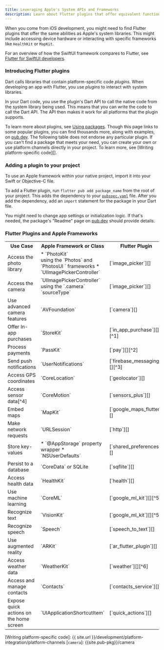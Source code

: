 ```yaml
---
title: Leveraging Apple's System APIs and Frameworks
description: Learn about Flutter plugins that offer equivalent functionalities to Apple's frameworks
---
```


When you come from iOS development, you might need to find
Flutter plugins that offer the same abilities as Apple's system
libraries. This might include accessing device hardware or interacting
with specific frameworks like `HealthKit` or `MapKit`.

For an overview of how the SwiftUI framework compares to Flutter,
see [Flutter for SwiftUI developers][].

### Introducing Flutter plugins
Dart calls libraries that contain platform-specific code _plugins_.
When developing an app with Flutter, you use _plugins_ to interact
with system libraries.

In your Dart code, you use the plugin's Dart API to call the native
code from the system library being used. This means that you can write
the code to call the Dart API. The API then makes it work for all
platforms that the plugin supports.

To learn more about plugins, see [Using packages][].
Though this page links to some popular plugins,
you can find thousands more, along with examples,
on [pub.dev][]. The following table does not endorse any particular plugin.
If you can't find a package that meets your need,
you can create your own or use platform channels directly in your project.
To learn more, see [Writing platform-specific code][].

### Adding a plugin to your project
To use an Apple framework within your native project,
import it into your Swift or Objective-C file.

To add a Flutter plugin, run `flutter pub add package_name`
from the root of your project.
This adds the dependency to your [`pubspec.yaml`][] file.
After you add the dependency, add an `import` statement for the package
in your Dart file.

You might need to change app settings or initialization logic.
If that's needed, the package's "Readme" page on [pub.dev][]
should provide details.

### Flutter Plugins and Apple Frameworks

<table class="table table-striped nowrap">
<tr>
<th markdown="1">
Use Case
</th>
<th markdown="1">
Apple Framework or Class
</th>
<th markdown="1">
Flutter Plugin
</th>
</tr>

<tr>
<td markdown="1">
Access the photo library
</td>
<td markdown="1">
* `PhotoKit`<br>using the `Photos` and `PhotosUI ` frameworks
* `UIImagePickerController`
</td>
<td markdown="1">
[`image_picker`][]
</td>
</tr>

<tr>
<td markdown="1">
Access the camera
</td>
<td markdown="1">
`UIImagePickerController`<br>using the `.camera` `sourceType`
</td>
<td markdown="1">
[`image_picker`][]
</td>
</tr>

<tr>
<td markdown="1">
Use advanced camera features
</td>
<td markdown="1">
`AVFoundation`
</td>
<td markdown="1">
[`camera`][]
</td>
</tr>

<tr>
<td markdown="1">
Offer In-app purchases
</td>
<td markdown="1">
`StoreKit`
</td>
<td markdown="1">
[`in_app_purchase`][][^1]
</td>
</tr>

<tr>
<td markdown="1">
Process payments
</td>
<td markdown="1">
`PassKit`
</td>
<td markdown="1">
[`pay`][][^2]
</td>
</tr>

<tr>
<td markdown="1">
Send push notifications
</td>
<td markdown="1">
`UserNotifications`
</td>
<td markdown="1">
[`firebase_messaging`][][^3]
</td>
</tr>

<tr>
<td markdown="1">
Access GPS coordinates
</td>
<td markdown="1">
`CoreLocation`
</td>
<td markdown="1">
[`geolocator`][]
</td>
</tr>

<tr>
<td markdown="1">
Access sensor data[^4]
</td>
<td markdown="1">
`CoreMotion`
</td>
<td markdown="1">
[`sensors_plus`][]
</td>
</tr>

<tr>
<td markdown="1">
Embed maps
</td>
<td markdown="1">
`MapKit`
</td>
<td markdown="1">
[`google_maps_flutter`][]
</td>
</tr>

<tr>
<td markdown="1">
Make network requests
</td>
<td markdown="1">
`URLSession`
</td>
<td markdown="1">
[`http`][]
</td>
</tr>

<tr>
<td markdown="1">
Store key-values
</td>
<td markdown="1">
* `@AppStorage` property wrapper
* `NSUserDefaults`
</td>
<td markdown="1">
[`shared_preferences`][]
</td>
</tr>

<tr>
<td markdown="1">
Persist to a database
</td>
<td markdown="1">
`CoreData` or SQLite
</td>
<td markdown="1">
[`sqflite`][]
</td>
</tr>

<tr>
<td markdown="1">
Access health data
</td>
<td markdown="1">
`HealthKit`
</td>
<td markdown="1">
[`health`][]
</td>
</tr>

<tr>
<td markdown="1">
Use machine learning
</td>
<td markdown="1">
`CoreML`
</td>
<td markdown="1">
[`google_ml_kit`][][^5]
</td>
</tr>

<tr>
<td markdown="1">
Recognize text
</td>
<td markdown="1">
`VisionKit`
</td>
<td markdown="1">
[`google_ml_kit`][][^5]
</td>
</tr>

<tr>
<td markdown="1">
Recognize speech
</td>
<td markdown="1">
`Speech`
</td>
<td markdown="1">
[`speech_to_text`][]
</td>
</tr>

<tr>
<td markdown="1">
Use augmented reality
</td>
<td markdown="1">
`ARKit`
</td>
<td markdown="1">
[`ar_flutter_plugin`][]
</td>
</tr>

<tr>
<td markdown="1">
Access weather data
</td>
<td markdown="1">
`WeatherKit`
</td>
<td markdown="1">
[`weather`][][^6]
</td>
</tr>

<tr>
<td markdown="1">
Access and manage contacts
</td>
<td markdown="1">
`Contacts`
</td>
<td markdown="1">
[`contacts_service`][]
</td>
</tr>

<tr>
<td markdown="1">
Expose quick actions on the home screen
</td>
<td markdown="1">
`UIApplicationShortcutItem`
</td>
<td markdown="1">
[`quick_actions`][]
</td>
</tr>

</table>

[^1]: Supports both Google Play Store on Android and Apple App Store on iOS.
[^2]: Adds Google Pay payments on Android and Apple Pay payments on iOS.
[^3]: Uses Firebase Cloud Messaging and integrates with APNs.
[^4]: Includes sensors like accelerometer, gyroscope, etc.
[^5]: Uses Google's ML Kit and supports various features like text recognition, face detection, image labeling, landmark recognition, and barcode scanning. You can also create a custom model with Firebase. To learn more, see [Use a custom TensorFlow Lite model with Flutter][].
[^6]: Uses the [OpenWeatherMap API][]. Other packages exist that can pull from different weather APIs.

[Flutter for SwiftUI developers]: {{site.url}}/get-started/flutter-for/swiftui-devs
[Using packages]: {{site.url}}/development/packages-and-plugins/using-packages
[pub.dev]: {{site.pub-pkg}}
[`shared_preferences`]: {{site.pub-pkg}}/shared_preferences
[`http`]: {{site.pub-pkg}}/http
[`sensors_plus`]: {{site.pub-pkg}}/sensors_plus
[`geolocator`]: {{site.pub-pkg}}/geolocator
[`image_picker`]: {{site.pub-pkg}}/image_picker
[`pubspec.yaml`]: {{site.url}}/development/tools/pubspec
[`quick_actions`]: {{site.pub-pkg}}/quick_actions
[`in_app_purchase`]: {{site.pub-pkg}}/in_app_purchase
[`pay`]: {{site.pub-pkg}}/pay
[`firebase_messaging`]: {{site.pub-pkg}}/firebase_messaging
[`google_maps_flutter`]: {{site.pub-pkg}}/google_maps_flutter
[`google_ml_kit`]: {{site.pub-pkg}}/google_ml_kit
[Use a custom TensorFlow Lite model with Flutter]: https://firebase.google.com/docs/ml/flutter/use-custom-models
[`speech_to_text`]: {{site.pub-pkg}}/speech_to_text
[`ar_flutter_plugin`]: {{site.pub-pkg}}/ar_flutter_plugin
[`weather`]: {{site.pub-pkg}}/weather
[`contacts_service`]: {{site.pub-pkg}}/contacts_service
[`health`]: {{site.pub-pkg}}/health
[OpenWeatherMap API]: https://openweathermap.org/api
[`sqflite`]: {{site.pub-pkg}}/sqflite
[Writing platform-specific code]: {{ site.url }}/development/platform-integration/platform-channels
[`camera`]: {{site.pub-pkg}}/camera